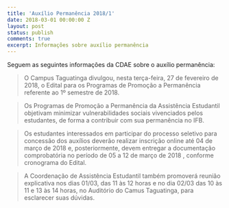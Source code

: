 ```yaml
---
title: 'Auxílio Permanência 2018/1'
date: 2018-03-01 00:00:00 Z
layout: post
status: publish
comments: true
excerpt: Informações sobre auxílio permanência
---
```


Seguem as seguintes informações da CDAE sobre o auxílio permanência:

>O Campus Taguatinga divulgou, nesta terça-feira, 27 de fevereiro de 2018, o Edital para os Programas de Promoção a Permanência referente ao 1º semestre de 2018. 

> Os Programas de Promoção a Permanência da Assistência Estudantil objetivam minimizar vulnerabilidades sociais vivenciados pelos estudantes, de forma a contribuir com sua permanência no IFB.

> Os estudantes interessados em participar do processo seletivo para concessão dos auxílios deverão realizar inscrição online até 04 de março de 2018 e, posteriormente, devem entregar a documentação comprobatória no período de  05 a 12 de março de 2018 , conforme cronograma do Edital.

>A Coordenação de Assistência Estudantil também promoverá reunião explicativa nos dias 01/03, das 11 às 12 horas e no dia 02/03 das 10 às 11 e 13 às 14 horas, no Auditório do Camus Taguatinga, para esclarecer suas dúvidas. 